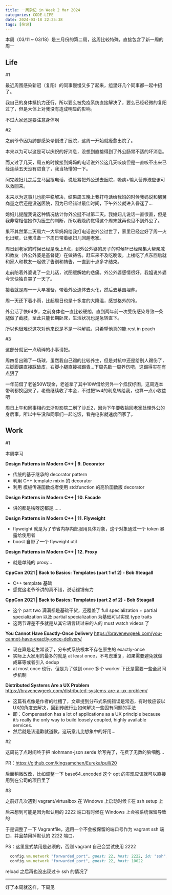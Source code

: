 ```yaml
---
title: 一周杂记 in Week 2 Mar 2024
categories: CODE-LIFE
date: 2024-03-18 22:25:38
tags: [杂记]
---
```


本周（03/11 ~ 03/18）是三月份的第二周，这周比较特殊，直接包含了新一周的周一

## Life

\#1

最近周围感染新冠（复阳）的同事慢慢又多了起来，组里好几个同事都一起中招了。

我自己的身体抵抗力还行，所以要么被免疫系统直接解决了，要么已经轻微的复阳过了，但是大体上对我没有造成明显的影响。

不过大家还是要注意身体啊

\#2

之前爷爷因为肺部感染晕倒进了医院，这周一开始就痊愈出院了。

本来以为可以这是可以庆祝的好消息，没想到直接得到了外公肠胃不适的坏消息。

而又过了几天，周五的时候接到妈妈的电话说外公这几天咳痰但是一直咳不出来已经连续五天没有进食了，我当场懵的一下。

问完媳妇儿之后立马回拨电话，说赶紧把外公送去医院，吸痰+输入营养液应该可以救回来。

本来以为这事儿也能平稳解决，结果周五晚上我打电话给我妈的时候我妈说和舅舅商量之后还是没送医院，因为已经错过最佳时间，下午外公就进入昏迷了...

媳妇儿提醒我说这种情况估计你外公挺不过第二天。我媳妇儿说话一直很直，但是我非常相信她作为医生的判断，所以我隐约觉得这个周末就再也见不到外公了。

果不其然第二天周六一大早妈妈给我打电话说外公过世了，家里已经定好了周一火化出殡，让我准备一下周日带着媳妇儿回趟老家。

周日到老家的时候已经是晚上8点，到外公外婆的房子的时候1F已经聚集大帮亲戚和教友（外公外婆是基督徒）在做祷告。赶车来不及吃晚饭，上楼吃了点东西后就和家人和教友一起做了告别和祷告，一直到十点多才结束。

走前陪着外婆说了一会儿话，试图缓解她的悲痛。外公外婆感情很好，我姐说外婆今天快独自哭了一天了。

接着就是周一一大早准备，带着外公遗体去火化，然后去墓园埋葬。

周一天还下着小雨，比起周日也是十多度的大降温，感觉格外的冷。

外公活了快94岁，之前身体也一直比较硬朗，直到两年前一次受伤感染导致一条腿做了截肢，至此只能长期卧床，生活状况也是急转直下。

所以也很难说这次对他来说是不是一种解脱，只希望他真的能 rest in peach

\#3

这部分就记一点琐碎的小事请把。

周四复出踢了一场球，虽然我自己踢的比较养生，但是对抗中还是给别人踢伤了，左脚脚踝直接踩破皮，右脚小腿直接被踢青...下周先歇一周养伤吧，这踢得实在有点狠了

一年前借了老爸50W现金，老爸拿了其中10W借给另外一个叔叔纾困，这周连本带利都换回来了，老爸继续收了本金，不过把1w4的利息转给我，也算一点小收益吧

周日上午和同事相约去浙影影院二刷了沙丘2，因为下午要收拾回老家处理外公的身后事，所以中午没和同事们一起吃饭，看完电影就速度回家了。

## Work

\#1

本周学习

**Design Patterns in Modern C++ | 9. Decorator**

- 传统的基于继承的 decorator pattern
- 利用 C++ template mixin 的 decorator
- 利用 模板传递函数或者使用 std:function 的高阶函数版 decorator

**Design Patterns in Modern C++ | 10. Facade**

- 讲的都是啥呀这都是……

**Design Patterns in Modern C++ | 11. Flyweight**

- flyweight 就是为了节省内存内部服用具体对象，这个对象通过一个 token 暴露给使用者
- boost 自带了一个 flyweight util

**Design Patterns in Modern C++ | 12. Proxy**

- 就是单纯的 proxy…

**CppCon 2021 | Back to Basics: Templates (part 1 of 2) - Bob Steagall**

- C++ template 基础
- 感觉这老爷爷讲的真不错，说话铿锵有力

**CppCon 2021 | Back to Basics: Templates (part 2 of 2) - Bob Steagall**

- 这个 part two 满满都是基础干货，还覆盖了 full specialization + partial specialization 以及 partial specialization 为基础可以实现 type traits
- 这两节课差不多就是从其它语言转过来的人的 must watch videos 了

**You Cannot Have Exactly-Once Delivery** https://bravenewgeek.com/you-cannot-have-exactly-once-delivery/

- 现在算是老生常谈了，分布式系统根本不存在原生的 exactly-once
- 实际上大家用的最多的就是 at least once，不考虑重复，如果需要避免就做成幂等或者引入 dedup
- at most once 也行，但是为了做到 once 多个 worker 下还是需要一些全局同步机制

**Distributed Systems Are a UX Problem** https://bravenewgeek.com/distributed-systems-are-a-ux-problem/

- 这篇有点像是作者的吐槽了，文章提到分布式系统错误是常态，有时候应该以UX的角度去解决，回到传统行业如何解决一些固有问题的手法
- 即：Compensation has a lot of applications as a UX principle because it’s really the only way to build loosely coupled, highly available services.
- 然后就是该道歉就道歉，这玩意儿比想象中的好用…

\#2

这周花了点时间终于把 nlohmann-json serde 给写完了，花费了无数的脑细胞...

PR：https://github.com/kingsamchen/Eureka/pull/20

后面稍微改改，比如调整一下 base64_encoded 这个 opt 的实现应该就可以直接用到在公司的项目里了

\#3

之前好几次遇到 vagrant/virtualbox 在 Windows 上启动时候卡在 ssh setup 上

后来想到可能是因为默认用的 2222 端口有时候在 Windows 上会被系统保留导致的

于是调整了一下 Vagrantfile，选用一个不会被保留的端口号作为 vagrant ssh 端口，并且禁用掉默认的 2222 端口。

PS：这里显式禁用是必须的，否则 vagrant 自己会尝试使用 2222

```ruby
  config.vm.network "forwarded_port", guest: 22, host: 2222, id: "ssh", disabled: "true"
  config.vm.network "forwarded_port", guest: 22, host: 10022
```

reload 之后再也没出现过卡 ssh 的情况了

---

好了本周就这样，下周见
